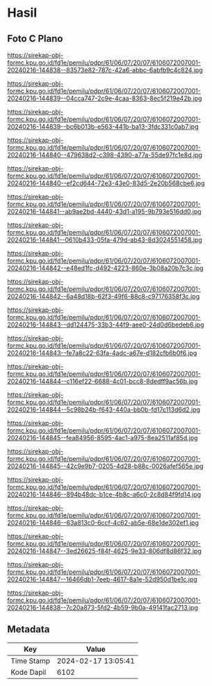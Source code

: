 # Hasil

## Foto C Plano

https://sirekap-obj-formc.kpu.go.id/fd1e/pemilu/pdpr/61/06/07/20/07/6106072007001-20240216-144838--83573e82-787c-42a6-abbc-6abfb9c4c824.jpg

https://sirekap-obj-formc.kpu.go.id/fd1e/pemilu/pdpr/61/06/07/20/07/6106072007001-20240216-144839--04cca747-2c9e-4caa-8363-8ec5f219e42b.jpg

https://sirekap-obj-formc.kpu.go.id/fd1e/pemilu/pdpr/61/06/07/20/07/6106072007001-20240216-144839--bc6b013b-e563-441b-ba13-3fdc331c0ab7.jpg

https://sirekap-obj-formc.kpu.go.id/fd1e/pemilu/pdpr/61/06/07/20/07/6106072007001-20240216-144840--479638d2-c398-4390-a77a-55de97fc1e8d.jpg

https://sirekap-obj-formc.kpu.go.id/fd1e/pemilu/pdpr/61/06/07/20/07/6106072007001-20240216-144840--ef2cd644-72e3-43e0-83d5-2e20b568cbe6.jpg

https://sirekap-obj-formc.kpu.go.id/fd1e/pemilu/pdpr/61/06/07/20/07/6106072007001-20240216-144841--ab9ae2bd-4440-43d1-a195-9b793e516dd0.jpg

https://sirekap-obj-formc.kpu.go.id/fd1e/pemilu/pdpr/61/06/07/20/07/6106072007001-20240216-144841--0610b433-05fa-479d-ab43-8d3024551458.jpg

https://sirekap-obj-formc.kpu.go.id/fd1e/pemilu/pdpr/61/06/07/20/07/6106072007001-20240216-144842--e48ed1fc-d492-4223-860e-3b08a20b7c3c.jpg

https://sirekap-obj-formc.kpu.go.id/fd1e/pemilu/pdpr/61/06/07/20/07/6106072007001-20240216-144842--6a48d18b-62f3-49f6-88c8-c97176358f3c.jpg

https://sirekap-obj-formc.kpu.go.id/fd1e/pemilu/pdpr/61/06/07/20/07/6106072007001-20240216-144843--dd124475-33b3-44f9-aee0-24d0d6bedeb6.jpg

https://sirekap-obj-formc.kpu.go.id/fd1e/pemilu/pdpr/61/06/07/20/07/6106072007001-20240216-144843--fe7a8c22-63fa-4adc-a67e-d182cfb6b0f6.jpg

https://sirekap-obj-formc.kpu.go.id/fd1e/pemilu/pdpr/61/06/07/20/07/6106072007001-20240216-144844--c116ef22-6688-4c01-bcc8-8dedff9ac56b.jpg

https://sirekap-obj-formc.kpu.go.id/fd1e/pemilu/pdpr/61/06/07/20/07/6106072007001-20240216-144844--5c98b24b-f643-440a-bb0b-fd17c113d6d2.jpg

https://sirekap-obj-formc.kpu.go.id/fd1e/pemilu/pdpr/61/06/07/20/07/6106072007001-20240216-144845--fea84956-8595-4ac1-a975-8ea2511af85d.jpg

https://sirekap-obj-formc.kpu.go.id/fd1e/pemilu/pdpr/61/06/07/20/07/6106072007001-20240216-144845--42c9e9b7-0205-4d28-b88c-0026afef565e.jpg

https://sirekap-obj-formc.kpu.go.id/fd1e/pemilu/pdpr/61/06/07/20/07/6106072007001-20240216-144846--894b48dc-b1ce-4b8c-a6c0-2c8d84f9fd14.jpg

https://sirekap-obj-formc.kpu.go.id/fd1e/pemilu/pdpr/61/06/07/20/07/6106072007001-20240216-144846--63a813c0-6ccf-4c62-ab5e-68e1de302ef1.jpg

https://sirekap-obj-formc.kpu.go.id/fd1e/pemilu/pdpr/61/06/07/20/07/6106072007001-20240216-144847--3ed26625-f84f-4625-9e33-806df8d86f32.jpg

https://sirekap-obj-formc.kpu.go.id/fd1e/pemilu/pdpr/61/06/07/20/07/6106072007001-20240216-144847--16466db1-7eeb-4617-8a1e-52d950d1be1c.jpg

https://sirekap-obj-formc.kpu.go.id/fd1e/pemilu/pdpr/61/06/07/20/07/6106072007001-20240216-144838--7c20a873-5fd2-4b59-9b0a-49141fac2713.jpg


## Metadata

| Key        | Value               |
| ---------- | ------------------- |
| Time Stamp | 2024-02-17 13:05:41 |
| Kode Dapil | 6102                |



